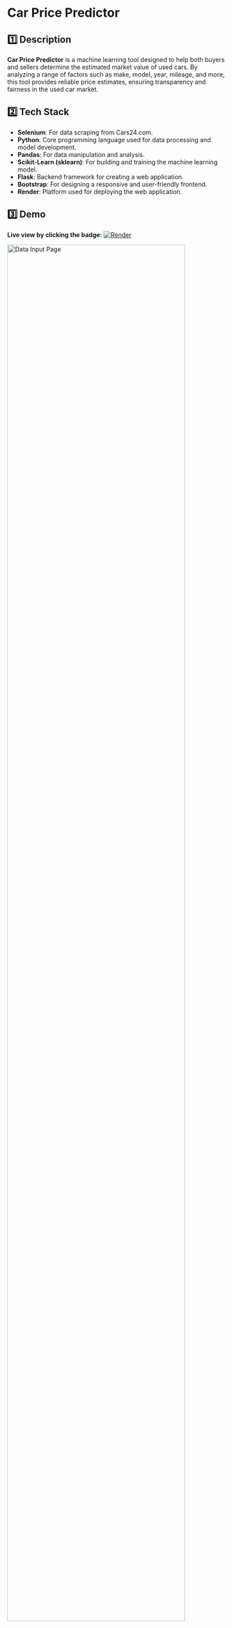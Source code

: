 # Car Price Predictor

## 1️⃣ Description

**Car Price Predictor** is a machine learning tool designed to help both buyers and sellers determine the estimated market value of used cars. By analyzing a range of factors such as make, model, year, mileage, and more, this tool provides reliable price estimates, ensuring transparency and fairness in the used car market.

## 2️⃣ Tech Stack

- **Selenium**: For data scraping from Cars24.com.
- **Python**: Core programming language used for data processing and model development.
- **Pandas**: For data manipulation and analysis.
- **Scikit-Learn (sklearn)**: For building and training the machine learning model.
- **Flask**: Backend framework for creating a web application.
- **Bootstrap**: For designing a responsive and user-friendly frontend.
- **Render**: Platform used for deploying the web application.

## 3️⃣ Demo

**Live view by clicking the badge:**  [![Render](https://img.shields.io/badge/Hosted%20on-Render-blue?style=for-the-badge&logo=render)](https://car-price-predictor-9oji.onrender.com/)


<img src="https://github.com/chirag-dudhrejia/car_price_predictor/blob/main/static/images/input_page.png" alt="Data Input Page" width="90%"/>
<img src="https://github.com/chirag-dudhrejia/car_price_predictor/blob/main/static/images/prediction_page.png" alt="Prediction Page" width="90%"/>

## 4️⃣ Features

- **Accurate Price Prediction**: Provides reliable estimates of used car prices based on multiple factors.
- **User-Friendly Interface**: A simple and intuitive web interface allows users to input car details and receive instant price predictions.
- **Scalable and Deployable**: The application is deployed on Render, ensuring scalability and accessibility.

## 5️⃣ How to Run the Project

### Prerequisites

Ensure you have Python 3.11 installed on your system. You'll also need `pip` for installing required Python packages.

### Steps to Run

1. **Clone the repository** to your local machine:
   ```bash
   git clone https://github.com/chirag-dudhrejia/car_price_predictor.git
  
2. Open the project folder:
   ```bash
   cd car_price_predictor
   
3. Create a virtual environment:
   ```bash
   python -m venv venv

4. Activate the virtual environment:
    
   * On Windows:
     ```bash
     .\venv\Scripts\activate

   * On macOS/Linux:
     ```bash
     source venv/bin/activate

5. Install the required packages:
   ```bash
   pip install -r requirements.txt
   
6. Run the Flask application:
   ```bash
   flask run

7. **Access the application** by opening your browser and navigating to **http://127.0.0.1:5000**.

